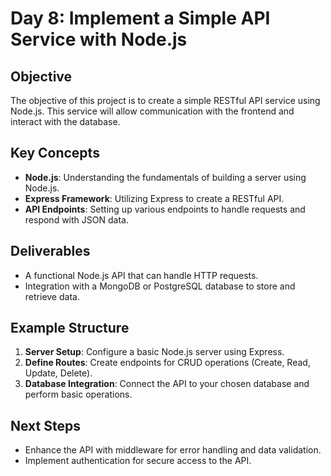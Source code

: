 # Day 8: Implement a Simple API Service with Node.js
## Objective
The objective of this project is to create a simple RESTful API service using Node.js. This service will allow communication with the frontend and interact with the database.

## Key Concepts
- **Node.js**: Understanding the fundamentals of building a server using Node.js.
- **Express Framework**: Utilizing Express to create a RESTful API.
- **API Endpoints**: Setting up various endpoints to handle requests and respond with JSON data.

## Deliverables
- A functional Node.js API that can handle HTTP requests.
- Integration with a MongoDB or PostgreSQL database to store and retrieve data.

## Example Structure
1. **Server Setup**: Configure a basic Node.js server using Express.
2. **Define Routes**: Create endpoints for CRUD operations (Create, Read, Update, Delete).
3. **Database Integration**: Connect the API to your chosen database and perform basic operations.

## Next Steps
- Enhance the API with middleware for error handling and data validation.
- Implement authentication for secure access to the API.
